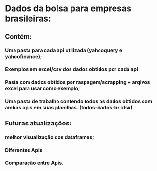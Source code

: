 # Dados da bolsa para empresas brasileiras:

## Contém:
### Uma pasta para cada api utilizada (yahooquery e yahoofinance);
### Exemplos em excel/csv dos dados obtidos por cada api 
### Pasta com dados obtidos por raspagem/scrapping + arqivos excel para usar como exemplo;
### Uma pasta de trabalho contendo todos os dados obtidos com ambas apis em suas planilhas. (todos-dados-br.xlsx)




## Futuras atualizações:

### melhor visualização dos dataframes;
### Diferentes Apis;
### Comparação entre Apis.